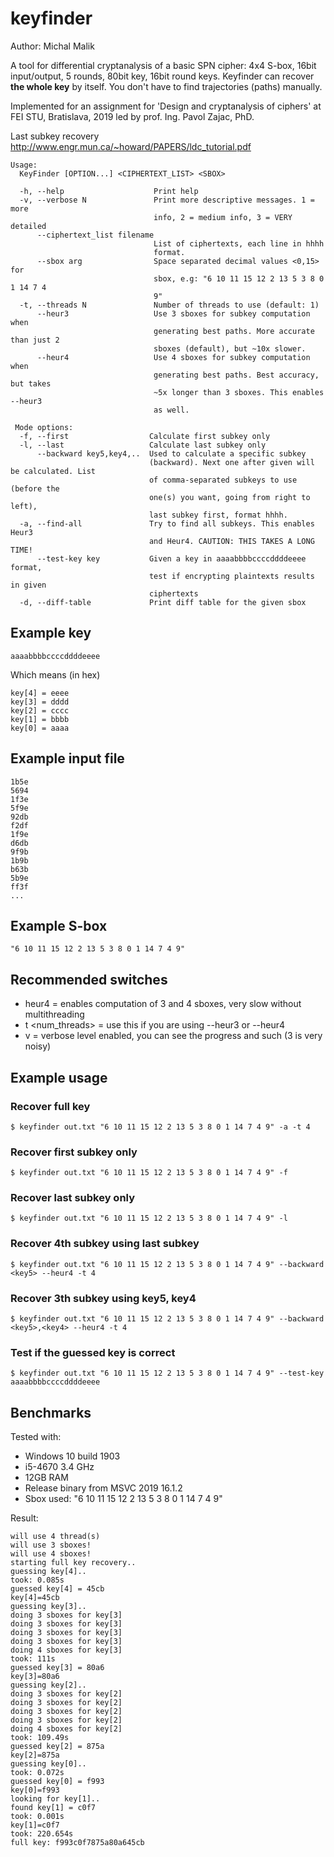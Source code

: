 # keyfinder

Author: Michal Malik


A tool for differential cryptanalysis of a basic SPN cipher: 4x4 S-box, 16bit input/output, 5 rounds, 80bit key, 16bit round keys.
Keyfinder can recover **the whole key** by itself. You don't have to find trajectories (paths) manually.


Implemented for an assignment for 'Design and cryptanalysis of ciphers' at FEI STU, Bratislava, 2019 led by prof. Ing. Pavol Zajac, PhD.


Last subkey recovery http://www.engr.mun.ca/~howard/PAPERS/ldc_tutorial.pdf


    Usage:
      KeyFinder [OPTION...] <CIPHERTEXT_LIST> <SBOX>

      -h, --help                    Print help
      -v, --verbose N               Print more descriptive messages. 1 = more
                                    info, 2 = medium info, 3 = VERY detailed
          --ciphertext_list filename
                                    List of ciphertexts, each line in hhhh
                                    format.
          --sbox arg                Space separated decimal values <0,15> for
                                    sbox, e.g: "6 10 11 15 12 2 13 5 3 8 0 1 14 7 4
                                    9"
      -t, --threads N               Number of threads to use (default: 1)
          --heur3                   Use 3 sboxes for subkey computation when
                                    generating best paths. More accurate than just 2
                                    sboxes (default), but ~10x slower.
          --heur4                   Use 4 sboxes for subkey computation when
                                    generating best paths. Best accuracy, but takes
                                    ~5x longer than 3 sboxes. This enables --heur3
                                    as well.

     Mode options:
      -f, --first                  Calculate first subkey only
      -l, --last                   Calculate last subkey only
          --backward key5,key4,..  Used to calculate a specific subkey
                                   (backward). Next one after given will be calculated. List
                                   of comma-separated subkeys to use (before the
                                   one(s) you want, going from right to left),
                                   last subkey first, format hhhh.
      -a, --find-all               Try to find all subkeys. This enables Heur3
                                   and Heur4. CAUTION: THIS TAKES A LONG TIME!
          --test-key key           Given a key in aaaabbbbccccddddeeee format,
                                   test if encrypting plaintexts results in given
                                   ciphertexts
      -d, --diff-table             Print diff table for the given sbox

## Example key

    aaaabbbbccccddddeeee

Which means (in hex)

    key[4] = eeee
    key[3] = dddd
    key[2] = cccc
    key[1] = bbbb
    key[0] = aaaa

## Example input file 

    
    1b5e
    5694
    1f3e
    5f9e
    92db
    f2df
    1f9e
    d6db
    9f9b
    1b9b
    b63b
    5b9e
    ff3f
    ...

## Example S-box

    "6 10 11 15 12 2 13 5 3 8 0 1 14 7 4 9"

## Recommended switches

- heur4 = enables computation of 3 and 4 sboxes, very slow without multithreading
- t <num_threads> = use this if you are using --heur3 or --heur4
- v <level> = verbose level enabled, you can see the progress and such (3 is very noisy)

## Example usage

### Recover full key

    $ keyfinder out.txt "6 10 11 15 12 2 13 5 3 8 0 1 14 7 4 9" -a -t 4
    
### Recover first subkey only

    $ keyfinder out.txt "6 10 11 15 12 2 13 5 3 8 0 1 14 7 4 9" -f

### Recover last subkey only

    $ keyfinder out.txt "6 10 11 15 12 2 13 5 3 8 0 1 14 7 4 9" -l

### Recover 4th subkey using last subkey

    $ keyfinder out.txt "6 10 11 15 12 2 13 5 3 8 0 1 14 7 4 9" --backward <key5> --heur4 -t 4

### Recover 3th subkey using key5, key4

    $ keyfinder out.txt "6 10 11 15 12 2 13 5 3 8 0 1 14 7 4 9" --backward <key5>,<key4> --heur4 -t 4

### Test if the guessed key is correct

    $ keyfinder out.txt "6 10 11 15 12 2 13 5 3 8 0 1 14 7 4 9" --test-key aaaabbbbccccddddeeee

## Benchmarks

Tested with:
- Windows 10 build 1903
- i5-4670 3.4 GHz
- 12GB RAM
- Release binary from MSVC 2019 16.1.2
- Sbox used: "6 10 11 15 12 2 13 5 3 8 0 1 14 7 4 9"

Result:

    will use 4 thread(s)
    will use 3 sboxes!
    will use 4 sboxes!
    starting full key recovery..
    guessing key[4]..
    took: 0.085s
    guessed key[4] = 45cb
    key[4]=45cb
    guessing key[3]..
    doing 3 sboxes for key[3]
    doing 3 sboxes for key[3]
    doing 3 sboxes for key[3]
    doing 3 sboxes for key[3]
    doing 4 sboxes for key[3]
    took: 111s
    guessed key[3] = 80a6
    key[3]=80a6
    guessing key[2]..
    doing 3 sboxes for key[2]
    doing 3 sboxes for key[2]
    doing 3 sboxes for key[2]
    doing 3 sboxes for key[2]
    doing 4 sboxes for key[2]
    took: 109.49s
    guessed key[2] = 875a
    key[2]=875a
    guessing key[0]..
    took: 0.072s
    guessed key[0] = f993
    key[0]=f993
    looking for key[1]..
    found key[1] = c0f7
    took: 0.001s
    key[1]=c0f7
    took: 220.654s
    full key: f993c0f7875a80a645cb 
